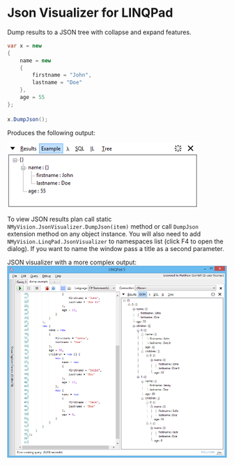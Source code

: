 # Json Visualizer for LINQPad


Dump results to a JSON tree with collapse and expand features.

```csharp
var x = new
{
	name = new
	{
		firstname = "John",
		lastname = "Doe"
	},
	age = 55
};

x.DumpJson();
```

Produces the following output:

![LinqPad Results](screenshots/linqpadvisualizer-results.gif "Json Visualizer Results")


To view JSON results plan call static `NMyVision.JsonVisualizer.DumpJson(item)` method or
call `DumpJson` extension method on any object instance. You will also need to add `NMyVision.LinqPad.JsonVisualizer` 
to namespaces list (click F4 to open the dialog). If you want to name the window pass a title as a second parameter.

JSON visualizer with a more complex output:
![missing indexes](screenshots/linqpadvisualizer.gif "Json Visualizer")
